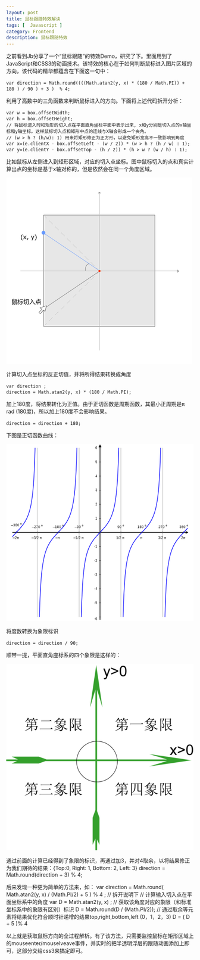 ```yaml
---
layout: post
title: 鼠标跟随特效解读
tags: [  Javascript ]
category: Frontend
description: 鼠标跟随特效
---
```


[mouseEnter]: /images/mouse-direction-1.png
[coord]: /images/mouse-direction-coord.png
[tan]: /images/mouse-direction-tan.png

之前看到Jb分享了一个“鼠标跟随”的特效Demo，研究了下。里面用到了JavaScript和CSS3的动画技术。该特效的核心在于如何判断鼠标进入图片区域的方向，该代码的精华都蕴含在下面这一句中：

    var direction = Math.round((((Math.atan2(y, x) * (180 / Math.PI)) + 180 ) / 90 ) + 3 )  % 4;

利用了高数中的三角函数来判断鼠标进入的方向。下面将上述代码拆开分析：

    var w = box.offsetWidth;
    var h = box.offsetHeight;
    // 将鼠标进入时和矩形的切入点在平面直角坐标平面中表示出来, x和y分别是切入点的x轴坐标和y轴坐标。这样鼠标切入点和矩形中点的连线与X轴会形成一个夹角。
    // (w > h ? (h/w): 1) 用来将矩形修正为正方形，以避免矩形宽高不一致影响到角度
    var x=(e.clientX - box.offsetLeft - (w / 2)) * (w > h ? (h / w) : 1);
    var y=(e.clientY - box.offsetTop - (h / 2)) * (h > w ? (w / h) : 1);

比如鼠标从左侧进入到矩形区域，对应的切入点坐标。图中鼠标切入的点和真实计算出点的坐标是基于x轴对称的，但是依然会在同一个角度区域。

![mouse enter][mouseEnter]

计算切入点坐标的反正切值，并将所得结果转换成角度

    var direction ;
    direction = Math.atan2(y, x) * (180 / Math.PI);

加上180度，将结果转化为正值。由于正切函数是周期函数，其最小正周期是π rad (180度)，所以加上180度不会影响结果。

    direction = direction + 180;

下图是正切函数曲线：

![tangent][tan]

将度数转换为象限标识

    direction = direction / 90;

顺带一提，平面直角座标系的四个象限是这样的：

![quadrant][coord]

通过前面的计算已经得到了象限的标识，再通过加3，并对4取余，以将结果修正为我们期待的结果：{Top:0, Right: 1, Bottom: 2, Left: 3}
    direction = Math.round(direction + 3) % 4;

后来发现一种更为简单的方法来，如：
    var direction =  Math.round( Math.atan2(y, x) / (Math.PI/2) + 5 ) % 4 ; 
    // 拆开说明下
    // 计算输入切入点在平面坐标系中的角度
    var D =  Math.atan2(y, x) ;
    // 获取该角度对应的象限（和标准坐标系中的象限有区别）标识
    D = Math.round(D / (Math.PI/2));
    // 通过取余等元素将结果优化符合顺时针递增的结果top,right,bottom,left (0，1，2，3)
    D = ( D + 5 )% 4

以上就是获取鼠标方向的全过程解析。有了该方法，只需要监控鼠标在矩形区域上的mouseenter/mouselveave事件，并实时的把半透明浮层的跟随动画添加上即可，这部分交给css3来搞定即可。

